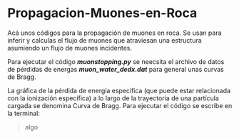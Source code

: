 # Propagacion-Muones-en-Roca
Acá unos códigos para la propagación de muones en roca. Se usan para inferir y calculas el flujo de muones que atraviesan una estructura asumiendo un flujo de muones incidentes.

Para ejecutar el código **_muonstopping.py_** se neecsita el archivo de datos de pérdidas de energas **_muon_water_dedx.dat_** para general unas curvas de Bragg. 

La gráfica de la pérdida de energía específica (que puede estar relacionada con la ionización específica) a lo largo de la trayectoria de una partícula cargada se denomina Curva de Bragg. Para ejecutar el código se escribe en la terminal:

> algo

